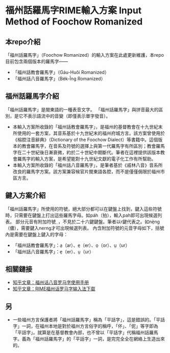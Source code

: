 # 福州話羅馬字RIME輸入方案 Input Method of Foochow Romanized

## 本repo介紹
「福州話羅馬字」（Foochow Romanized）的輸入方案在此處更新維護，本repo目前包含兩個版本的羅馬字——
- 「福州話教會羅馬字」（Gáu-Huôi Romanized）
- 「福州話八音羅馬字」（Bék-Ĭng Romanized）

## 福州話羅馬字介紹
「福州話羅馬字」是閩東語的一種表音文字。
「福州話羅馬字」與拼音最大的區別，是它不表示語流中的音變（即僅表示單字發音）。
- 本輸入方案所收錄的「福州話教會羅馬字」，是福州的基督教會在十九世紀末所使用的一套方案，其音系基於十九世紀末的福州府城方言。該方案曾使用於《榕腔注音辭典》（Dictionary of the Foochow Dialect）等書籍中。這個版本的教會羅馬字，在音系及符號的選擇上與第一代羅馬字有所區別；教會羅馬字在二十世紀後日漸衰微，約於二十世紀中期斷代。筆者在這裡提供該版本教會羅馬字的輸入方案，是希望能對十九世紀文獻的電子化工作有所幫助。
- 本輸入方案所收錄的「福州話八音羅馬字」，是筆者基於《戚林八音》音系所改良的羅馬字方案。該方案兼容候官片閩東語各腔，而不是僅僅侷限於福州市區方言。

## 鍵入方案介紹
「福州話羅馬字」所使用的符號，絕大部分都可以在鍵盤上找到，鍵入這些符號時，只需要在鍵盤上打出這些羅馬字母。如páh（拍），輸入pah即可出現候選列表。
部分元音有附加符號 ̤ ，不見於二十六鍵鍵盤。筆者以r鍵代表之。如nè̤ng（儂），需要鍵入nerng才可出現候選列表。
內含附加符號的元音字母如下，括號內是需要在鍵盤上鍵入的字母：
- 「福州話教會羅馬字」：a̤（ar）、e̤（er）、o̤（or）、ṳ（ur）
- 「福州話八音羅馬字」：e̤（er）、ṳ（ur）

## 相關鏈接
- [知乎文章：福州话八音罗马字使用手册](https://zhuanlan.zhihu.com/p/81474029)
- [知乎文章：RIME福州话罗马字输入法下载](https://zhuanlan.zhihu.com/p/92159734)


## 另
- 一些福州方言保護者將「福州話羅馬字」稱為「平話字」，這是錯誤的。「平話字」一詞，在福州本地是對於福州方言俗字的稱呼，「伓」、「伲」等字即為「平話字」。就算是在基督教會內部，也不曾以「平話字」代稱福州話羅馬字。義為「福州話羅馬字」的「平話字」一詞，是完完全全在網絡上生造出來的。

